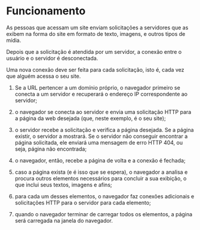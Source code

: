 # Funcionamento

As pessoas que acessam um site enviam solicitações a servidores que as exibem na forma do site em formato de texto, imagens, e outros tipos de mídia.

Depois que a solicitação é atendida por um servidor, a conexão entre o usuário e o servidor é desconectada.

Uma nova conexão deve ser feita para cada solicitação, isto é, cada vez que alguém acessa o seu site.

1. Se a URL pertencer a um domínio próprio, o navegador primeiro se conecta a um servidor e recuperará o endereço IP correspondente ao servidor;

2. o navegador se conecta ao servidor e envia uma solicitação HTTP para a página da web desejada (que, neste exemplo, é o seu site);

3. o servidor recebe a solicitação e verifica a página desejada. Se a página existir, o servidor a mostrará. Se o servidor não conseguir encontrar a página solicitada, ele enviará uma mensagem de erro HTTP 404, ou seja, página não encontrada;
4. o navegador, então, recebe a página de volta e a conexão é fechada;

5. caso a página exista (e é isso que se espera), o navegador a analisa e procura outros elementos necessários para concluir a sua exibição, o que inclui seus textos, imagens e afins;

6. para cada um desses elementos, o navegador faz conexões adicionais e solicitações HTTP para o servidor para cada elemento;

7. quando o navegador terminar de carregar todos os elementos, a página será carregada na janela do navegador.
